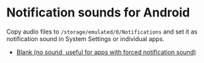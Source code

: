 Notification sounds for Android
===============================

Copy audio files to `/storage/emulated/0/Notifications` and set it as notification sound in System Settings or individual apps.

- [Blank (no sound, useful for apps with forced notification sound)](./Blank.wav)
